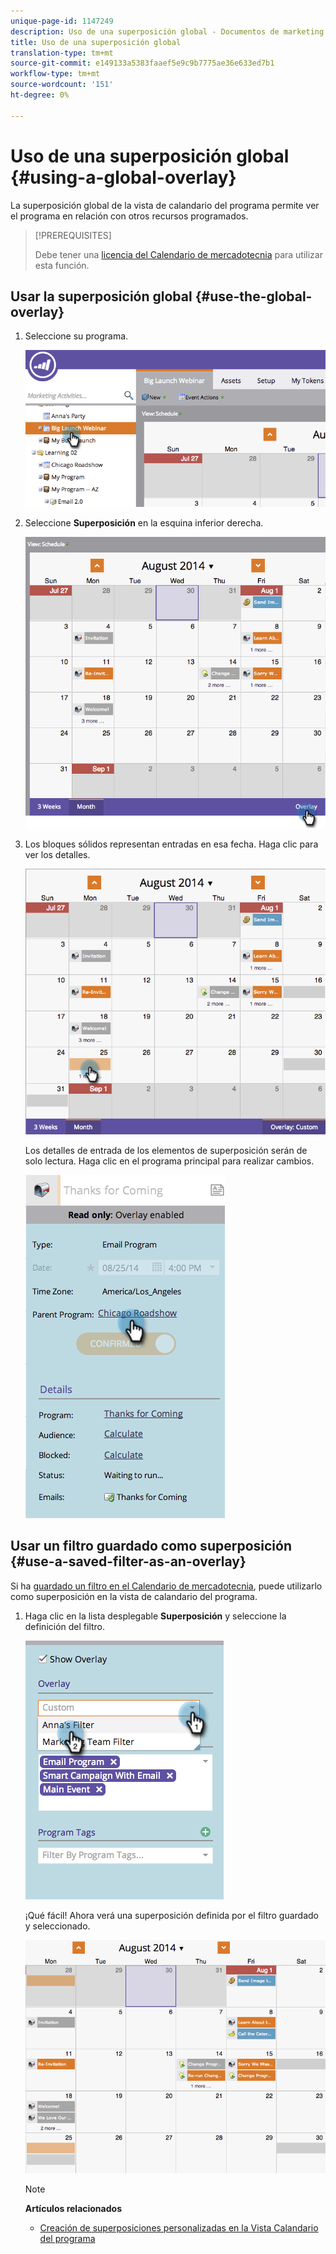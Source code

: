 ```yaml
---
unique-page-id: 1147249
description: Uso de una superposición global - Documentos de marketing - Documentación del producto
title: Uso de una superposición global
translation-type: tm+mt
source-git-commit: e149133a5383faaef5e9c9b7775ae36e633ed7b1
workflow-type: tm+mt
source-wordcount: '151'
ht-degree: 0%

---
```



# Uso de una superposición global {#using-a-global-overlay}

La superposición global de la vista de calandario del programa permite ver el programa en relación con otros recursos programados.

>[!PREREQUISITES]
>
>Debe tener una [licencia del Calendario de mercadotecnia](../../../../product-docs/core-marketo-concepts/marketing-calendar/understanding-the-calendar/issue-revoke-a-marketing-calendar-license.md) para utilizar esta función.

## Usar la superposición global {#use-the-global-overlay}

1. Seleccione su programa.

   ![](assets/image2014-9-24-10-16-4.png)

1. Seleccione **Superposición** en la esquina inferior derecha.

   ![](assets/image2014-9-24-10-3a16-3a9.png)

1. Los bloques sólidos representan entradas en esa fecha. Haga clic para ver los detalles.

   ![](assets/image2014-9-24-10-3a16-3a14.png)

   Los detalles de entrada de los elementos de superposición serán de solo lectura. Haga clic en el programa principal para realizar cambios.

   ![](assets/image2014-9-24-10-3a16-3a19.png)

## Usar un filtro guardado como superposición {#use-a-saved-filter-as-an-overlay}

Si ha [guardado un filtro en el Calendario de mercadotecnia](../../../../product-docs/core-marketo-concepts/marketing-calendar/working-with-the-calendar/saving-a-filter-definition-in-the-marketing-calendar.md), puede utilizarlo como superposición en la vista de calandario del programa.

1. Haga clic en la lista desplegable **Superposición** y seleccione la definición del filtro.

   ![](assets/image2014-9-24-10-3a16-3a26.png)

   ¡Qué fácil! Ahora verá una superposición definida por el filtro guardado y seleccionado.

   ![](assets/image2014-9-24-10-3a16-3a31.png)

   >[!NOTE]
   >
   >**Artículos relacionados**
   >
   >    
   >    
   >    * [Creación de superposiciones personalizadas en la Vista Calandario del programa](creating-custom-overlays-in-program-schedule-view.md)



